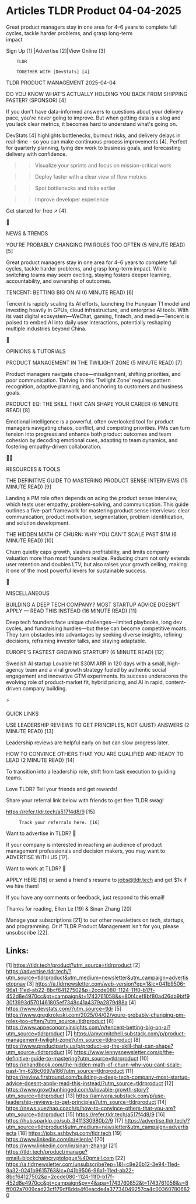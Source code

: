 # Articles TLDR Product 04-04-2025

Great product managers stay in one area for 4–6 years to complete
full cycles, tackle harder problems, and grasp long-term
impact ‌ ‌ ‌ ‌ ‌ ‌ ‌ ‌ ‌ ‌ ‌ ‌ ‌ ‌ ‌ ‌ ‌ ‌ ‌ ‌ ‌ ‌ ‌ ‌ ‌ ‌  ‌ ‌ ‌ ‌ ‌ ‌ ‌ ‌ ‌ ‌ ‌ ‌ ‌ ‌ ‌ ‌ ‌ ‌ ‌ ‌ ‌ ‌ ‌ ‌ ‌ ‌ 


 Sign Up [1] |Advertise [2]|View Online [3] 

		TLDR 

		TOGETHER WITH [DevStats] [4]

TLDR PRODUCT MANAGEMENT 2025-04-04

 DO YOU KNOW WHAT'S ACTUALLY HOLDING YOU BACK FROM SHIPPING FASTER?
(SPONSOR) [4] 

 If you don't have data-informed answers to questions about your
delivery pace, you're never going to improve. But when getting data is
a slog and you lack clear metrics, it becomes hard to understand
what's going on.

DevStats [4] highlights bottlenecks, burnout risks, and delivery
delays in real-time - so you can make continuous process improvements
[4]. Perfect for quarterly planning, tying dev work to business goals,
and forecasting delivery with confidence.

>> Visualize your sprints and focus on mission-critical work

>> Deploy faster with a clear view of flow metrics

>> Spot bottlenecks and risks earlier

>> Improve developer experience

Get started for free ↗️ [4]

📱 

NEWS & TRENDS

 YOU'RE PROBABLY CHANGING PM ROLES TOO OFTEN (5 MINUTE READ) [5] 

 Great product managers stay in one area for 4–6 years to complete
full cycles, tackle harder problems, and grasp long-term impact. While
switching teams may seem exciting, staying fosters deeper learning,
accountability, and ownership of outcomes. 

 TENCENT: BETTING BIG ON AI (6 MINUTE READ) [6] 

 Tencent is rapidly scaling its AI efforts, launching the Hunyuan T1
model and investing heavily in GPUs, cloud infrastructure, and
enterprise AI tools. With its vast digital ecosystem—WeChat, gaming,
fintech, and media—Tencent is poised to embed AI into daily user
interactions, potentially reshaping multiple industries beyond China. 

🚀 

OPINIONS & TUTORIALS

 PRODUCT MANAGEMENT IN THE TWILIGHT ZONE (5 MINUTE READ) [7] 

 Product managers navigate chaos—misalignment, shifting priorities,
and poor communication. Thriving in this ‘Twilight Zone' requires
pattern recognition, adaptive planning, and anchoring to customers and
business goals. 

 PRODUCT EQ: THE SKILL THAT CAN SHAPE YOUR CAREER (6 MINUTE READ) [8] 

 Emotional intelligence is a powerful, often overlooked tool for
product managers navigating chaos, conflict, and competing priorities.
PMs can turn tension into progress and enhance both product outcomes
and team cohesion by decoding emotional cues, adapting to team
dynamics, and fostering empathy-driven collaboration. 

🧑‍💻 

RESOURCES & TOOLS

 THE DEFINITIVE GUIDE TO MASTERING PRODUCT SENSE INTERVIEWS (15 MINUTE
READ) [9] 

 Landing a PM role often depends on acing the product sense interview,
which tests user empathy, problem-solving, and communication. This
guide outlines a five-part framework for mastering product sense
interviews: clear communication, product motivation, segmentation,
problem identification, and solution development. 

 THE HIDDEN MATH OF CHURN: WHY YOU CAN'T SCALE PAST $1M (6 MINUTE
READ) [10] 

 Churn quietly caps growth, slashes profitability, and limits company
valuation more than most founders realize. Reducing churn not only
extends user retention and doubles LTV, but also raises your growth
ceiling, making it one of the most powerful levers for sustainable
success. 

🎁 

MISCELLANEOUS

 BUILDING A DEEP TECH COMPANY? MOST STARTUP ADVICE DOESN'T APPLY —
READ THIS INSTEAD (16 MINUTE READ) [11] 

 Deep tech founders face unique challenges—limited playbooks, long
dev cycles, and fundraising hurdles—but these can become competitive
moats. They turn obstacles into advantages by seeking diverse
insights, refining decisions, reframing investor talks, and staying
adaptable. 

 EUROPE'S FASTEST GROWING STARTUP? (6 MINUTE READ) [12] 

 Swedish AI startup Lovable hit $30M ARR in 120 days with a small,
high-agency team and a viral growth strategy fueled by authentic
social engagement and innovative GTM experiments. Its success
underscores the evolving role of product-market fit, hybrid pricing,
and AI in rapid, content-driven company building. 

⚡ 

QUICK LINKS

 USE LEADERSHIP REVIEWS TO GET PRINCIPLES, NOT (JUST) ANSWERS (2
MINUTE READ) [13] 

 Leadership reviews are helpful early on but can slow progress later. 

 HOW TO CONVINCE OTHERS THAT YOU ARE QUALIFIED AND READY TO LEAD (2
MINUTE READ) [14] 

 To transition into a leadership role, shift from task execution to
guiding teams. 

Love TLDR? Tell your friends and get rewards!

 Share your referral link below with friends to get free TLDR swag! 

 https://refer.tldr.tech/a517f4d8/9 [15] 

		 Track your referrals here. [16] 

Want to advertise in TLDR? 📰

 If your company is interested in reaching an audience of product
management professionals and decision makers, you may want to
ADVERTISE WITH US [17]. 

Want to work at TLDR? 💼

 APPLY HERE [18] or send a friend's resume to jobs@tldr.tech and get
$1k if we hire them! 

 If you have any comments or feedback, just respond to this email! 

Thanks for reading, 
Ellen Le [19] & Sinan Zhang [20] 

 Manage your subscriptions [21] to our other newsletters on tech,
startups, and programming. Or if TLDR Product Management isn't for
you, please unsubscribe [22]. 

 

Links:
------
[1] https://tldr.tech/product?utm_source=tldrproduct
[2] https://advertise.tldr.tech/?utm_source=tldrproduct&utm_medium=newsletter&utm_campaign=advertisetopnav
[3] https://a.tldrnewsletter.com/web-version?ep=1&lc=041b9506-96a1-11ed-ab22-8bcf64127502&p=2ccde080-1124-11f0-b17f-452d8e4970cc&pt=campaign&t=1743761058&s=80f4cef8bf80ad26db9bff930f3993d5701461805ef7348c41a4379a2879d88a
[4] https://www.devstats.com/?utm_source=tldr
[5] https://www.gregkroleski.com/2025/04/02/youre-probably-changing-pm-roles-too-often/?utm_source=tldrproduct
[6] https://www.appeconomyinsights.com/p/tencent-betting-big-on-ai?utm_source=tldrproduct
[7] https://amycmitchell.substack.com/p/product-management-twilight-zone?utm_source=tldrproduct
[8] https://www.productparty.us/p/product-eq-the-skill-that-can-shape?utm_source=tldrproduct
[9] https://www.lennysnewsletter.com/p/the-definitive-guide-to-mastering?utm_source=tldrproduct
[10] https://ehandbook.com/the-hidden-math-of-churn-why-you-cant-scale-past-1m-628c0697a186?utm_source=tldrproduct
[11] https://review.firstround.com/building-a-deep-tech-company-most-startup-advice-doesnt-apply-read-this-instead/?utm_source=tldrproduct
[12] https://www.growthunhinged.com/p/lovable-growth-story?utm_source=tldrproduct
[13] https://amivora.substack.com/p/use-leadership-reviews-to-get-principles?utm_source=tldrproduct
[14] https://news.yuezhao.coach/p/how-to-convince-others-that-you-are?utm_source=tldrproduct
[15] https://refer.tldr.tech/a517f4d8/9
[16] https://hub.sparklp.co/sub_3411330980b2/9
[17] https://advertise.tldr.tech/?utm_source=tldrproduct&utm_medium=newsletter&utm_campaign=advertisecta
[18] https://jobs.ashbyhq.com/tldr.tech
[19] https://www.linkedin.com/in/ellenle/
[20] https://www.linkedin.com/in/sinan-zhang/
[21] https://tldr.tech/product/manage?email=blockchaincryptologue%40gmail.com
[22] https://a.tldrnewsletter.com/unsubscribe?ep=1&l=c8e26b12-3e94-11ed-9a32-0241b9615763&lc=041b9506-96a1-11ed-ab22-8bcf64127502&p=2ccde080-1124-11f0-b17f-452d8e4970cc&pt=campaign&pv=4&spa=1743760852&t=1743761058&s=8ff002a7009cad23cf179df8dda4f0eacde4a37734049257ca4c003607806820